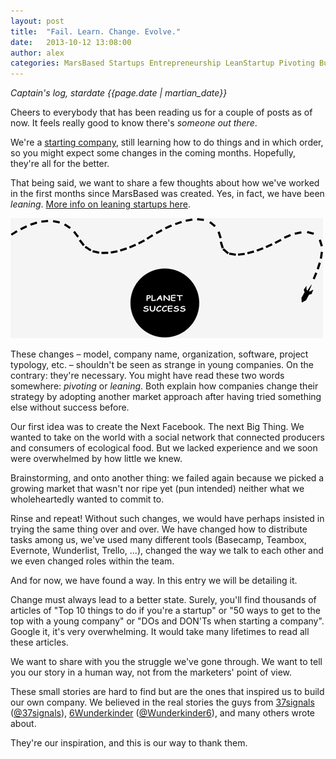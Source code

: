 ```yaml
---
layout: post
title:  "Fail. Learn. Change. Evolve."
date:   2013-10-12 13:08:00
author: alex
categories: MarsBased Startups Entrepreneurship LeanStartup Pivoting Business Pivoting
---
```


*Captain's log, stardate {{page.date | martian_date}}*

Cheers to everybody that has been reading us for a couple of posts as of now. It feels really good to know there's *someone out there*.

We're a <a href="http://marsbased.com/blog/2013/09/07/take-offs-and-landings" title="Our first blog post" target="_blank">starting company</a>, still learning how to do things and in which order, so you might expect some changes in the coming months. Hopefully, they're all for the better.

<!--more-->

That being said, we want to share a few thoughts about how we've worked in the first months since MarsBased was created. Yes, in fact, we have been *leaning*. <a href="http://en.wikipedia.org/wiki/Lean_Startup" title="Wikipedia definition of lean startup" target="_blank">More info on leaning startups here</a>.

<img src="/images/blog/post3.png" alt="Planet Success" title="Planet Success" class="img-center img-responsive" />

These changes – model, company name, organization, software, project typology, etc. – shouldn't be seen as strange in young companies. On the contrary: they're necessary. You might have read these two words somewhere: <i>pivoting</i> or <i>leaning</i>. Both explain how companies change their strategy by adopting another market approach after having tried something else without success before.

Our first idea was to create the Next Facebook. The next Big Thing. We wanted to take on the world with a social network that connected producers and consumers of ecological food. But we lacked experience and we soon were overwhelmed by how little we knew.

Brainstorming, and onto another thing: we failed again because we picked a growing market that wasn't nor ripe yet (pun intended) neither what we wholeheartedly wanted to commit to.

Rinse and repeat! Without such changes, we would have perhaps insisted in trying the same thing over and over. We have changed how to distribute tasks among us, we've used many different tools (Basecamp, Teambox, Evernote, Wunderlist, Trello, ...), changed the way we talk to each other and we even changed roles within the team.

And for now, we have found a way. In this entry we will be detailing it.

Change must always lead to a better state. Surely, you'll find thousands of articles of "Top 10 things to do if you're a startup" or "50 ways to get to the top with a young company" or "DOs and DON'Ts when starting a company". Google it, it's very overwhelming. It would take many lifetimes to read all these articles.

We want to share with you the struggle we've gone through. We want to tell you our story in a human way, not from the marketers' point of view.

These small stories are hard to find but are the ones that inspired us to build our own company. We believed in the real stories the guys from <a href="http://37signals.com" title="37signals" target="_blank">37signals</a> (<a href="https://twitter.com/37signals" title="37signals on Twitter" target="_blank">@37signals</a>), <a href="http://www.6wunderkinder.com/" title="6Wunderkinder" target="_blank">6Wunderkinder</a> (<a href="https://twitter.com/6Wunderkinder" title="6Wunderkinder on Twitter" target="_blank">@Wunderkinder6</a>), and many others wrote about.

They're our inspiration, and this is our way to thank them.


